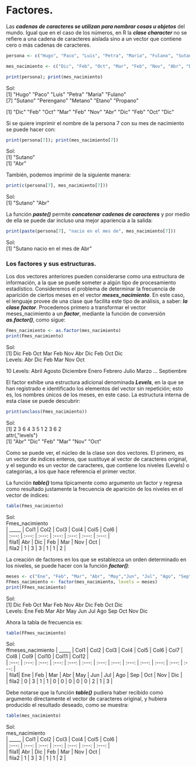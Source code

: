 # Factores.

Las ***cadenas de caracteres se utilizan para nombrar cosas u objetos*** del mundo. Igual que en el caso de los números, en R la ***clase character*** no se refiere a una cadena de caracteres aislada sino a un vector que contiene cero o más cadenas de caracteres.  

```R
persona <- c("Hugo", "Paco", "Luis", "Petra", "Maria", "Fulano", "Sutano", "Perengano", "Metano", "Etano", "Propano")

mes_nacimiento <- c("Dic", "Feb", "Oct", "Mar", "Feb", "Nov", "Abr", "Dic", "Feb", "Oct", "Dic")

print(persona); print(mes_nacimiento)
```
Sol:  
[1] "Hugo"      "Paco"      "Luis"      "Petra"     "Maria"     "Fulano"  
[7] "Sutano"    "Perengano" "Metano"    "Etano"     "Propano"  
 
[1] "Dic" "Feb" "Oct" "Mar" "Feb" "Nov" "Abr" "Dic" "Feb" "Oct" "Dic"  

Si se quiere imprimir el nombre de la persona 7 con su mes de nacimiento se puede hacer con:  

```R
print(persona[7]); print(mes_nacimiento[7])
```
Sol:  
[1] "Sutano"  
[1] "Abr"  

También, podemos imprimir de la siguiente manera:  

```R
print(c(persona[7], mes_nacimiento[7]))
```
Sol:  
[1] "Sutano" "Abr"  

La función ***paste()*** permite ***concatenar cadenas de caracteres*** y por medio de ella se puede dar incluso una mejor apariencia a la salida:  

```R
print(paste(persona[7], "nacio en el mes de", mes_nacimiento[7]))
```
Sol:  
[1] "Sutano nacio en el mes de Abr"  

### Los factores y sus estructuras.
Los dos vectores anteriores pueden considerarse como una estructura de información, a la que se puede someter a algún tipo de procesamiento estadístico. Consideremos el problema de determinar la frecuencia de aparición de ciertos meses en el vector ***meses_nacimiento***. En este caso, el lenguaje provee de una clase que facilita este tipo de análisis, a saber: ***la clase factor***. Procedemos primero a transformar el vector meses_nacimiento a un ***factor***, mediante la función de conversión ***as.factor()***, como sigue:  

```R
Fmes_nacimiento <- as.factor(mes_nacimiento)
print(Fmes_nacimiento)
```
Sol:  
[1] Dic Feb Oct Mar Feb Nov Abr Dic Feb Oct Dic  
Levels: Abr Dic Feb Mar Nov Oct  

10 Levels: Abril Agosto Diciembre Enero Febrero Julio Marzo ... Septiembre  

El factor exhibe una estructura adicional denominada ***Levels***, en la que se han registrado e identificado los elementos del vector sin repetición; esto es, los nombres únicos de los meses, en este caso. La estructura interna de esta clase
se puede descubrir:  

```R
print(unclass(Fmes_nacimiento))
```
Sol:  
[1] 2 3 6 4 3 5 1 2 3 6 2  
attr(,"levels")  
[1] "Abr" "Dic" "Feb" "Mar" "Nov" "Oct"  

Como se puede ver, el núcleo de la clase son dos vectores. El primero, es un vector de índices enteros, que sustituye al vector de caracteres original, y el segundo es un vector de caracteres, que contiene los niveles (Levels) o categorías, a los que hace referencia el primer vector.

La función ***table()*** toma típicamente como argumento un factor y regresa como resultado justamente la frecuencia de aparición de los niveles en el vector de índices:  

```R
table(Fmes_nacimiento)
```
Sol:  
Fmes_nacimiento  
| _____ | Col1 | Col2 | Col3 | Col4 | Col5 | Col6 |  
| :---: | :---: | :---: | :---: | :---: | :---: | :---: |  
| fila1| Abr | Dic | Feb | Mar | Nov | Oct |  
| fila2 | 1 | 3 | 3 | 1 | 1 | 2 |  
      
La creación de factores en los que se establezca un orden determinado en los niveles, se puede hacer con la función ***factor()***:  

```R
meses <- c("Ene", "Feb", "Mar", "Abr", "May","Jun", "Jul", "Ago", "Sep", "Oct", "Nov", "Dic")
FFmes_nacimiento <- factor(mes_nacimiento, levels = meses)
print(FFmes_nacimiento)
```
Sol:  
[1] Dic Feb Oct Mar Feb Nov Abr Dic Feb Oct Dic  
Levels: Ene Feb Mar Abr May Jun Jul Ago Sep Oct Nov Dic  

Ahora la tabla de frecuencia es:  

```R
table(FFmes_nacimiento)
```
Sol:  
ffmeses_nacimiento
| _____ | Col1 | Col2 | Col3 | Col4 | Col5 | Col6 | Col7 | Col8 | Col9 | Col10 | Col11 | Col12 |  
| :---: | :---: | :---: | :---: | :---: | :---: | :---: | :---: | :---: | :---: | :---: | :---: | :---: |  
| fila1| Ene | Feb | Mar | Abr | May | Jun | Jul | Ago | Sep | Oct | Nov | Dic |  
| fila2 | 0 | 3 | 1 | 1 | 0 | 0 | 0 | 0 | 0 | 2 | 1 | 3 |  

Debe notarse que la función ***table()*** pudiera haber recibido como argumento directamente el vector de caracteres original, y hubiera producido el resultado deseado, como se muestra:  

```R
table(mes_nacimiento)
```
Sol:  
mes_nacimiento  
| _____ | Col1 | Col2 | Col3 | Col4 | Col5 | Col6 |  
| :---: | :---: | :---: | :---: | :---: | :---: | :---: |  
| fila1| Abr | Dic | Feb | Mar | Nov | Oct |  
| fila2 | 1 | 3 | 3 | 1 | 1 | 2 |  
